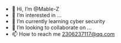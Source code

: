 - 👋 Hi, I’m @Mable-Z
- 👀 I’m interested in ...
- 🌱 I’m currently learning cyber security
- 💞️ I’m looking to collaborate on ...
- 📫 How to reach me 2306237117@qq.com

<!---
Mable-Z/Mable-Z is a ✨ special ✨ repository because its `README.md` (this file) appears on your GitHub profile.
You can click the Preview link to take a look at your changes.
--->
